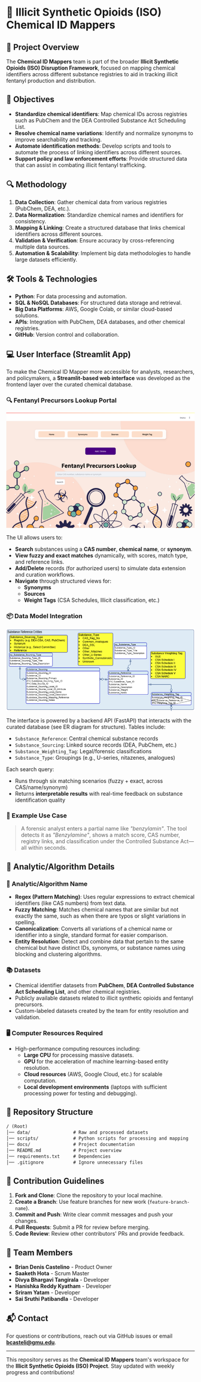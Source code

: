 # 💊 Illicit Synthetic Opioids (ISO) Chemical ID Mappers

## 📘 Project Overview
The **Chemical ID Mappers** team is part of the broader **Illicit Synthetic Opioids (ISO) Disruption Framework**, focused on mapping chemical identifiers across different substance registries to aid in tracking illicit fentanyl production and distribution.

## 🎯 Objectives
- **Standardize chemical identifiers**: Map chemical IDs across registries such as PubChem and the DEA Controlled Substance Act Scheduling List.
- **Resolve chemical name variations**: Identify and normalize synonyms to improve searchability and tracking.
- **Automate identification methods**: Develop scripts and tools to automate the process of linking identifiers across different sources.
- **Support policy and law enforcement efforts**: Provide structured data that can assist in combating illicit fentanyl trafficking.

## 🔍 Methodology
1. **Data Collection**: Gather chemical data from various registries (PubChem, DEA, etc.).
2. **Data Normalization**: Standardize chemical names and identifiers for consistency.
3. **Mapping & Linking**: Create a structured database that links chemical identifiers across different sources.
4. **Validation & Verification**: Ensure accuracy by cross-referencing multiple data sources.
5. **Automation & Scalability**: Implement big data methodologies to handle large datasets efficiently.

## 🛠️ Tools & Technologies
- **Python**: For data processing and automation.
- **SQL & NoSQL Databases**: For structured data storage and retrieval.
- **Big Data Platforms**: AWS, Google Colab, or similar cloud-based solutions.
- **APIs**: Integration with PubChem, DEA databases, and other chemical registries.
- **GitHub**: Version control and collaboration.

## 💻 User Interface (Streamlit App)

To make the Chemical ID Mapper more accessible for analysts, researchers, and policymakers, a **Streamlit-based web interface** was developed as the frontend layer over the curated chemical database.

### 🔍 Fentanyl Precursors Lookup Portal

![Streamlit Interface - Chemical Lookup Tool](Data/Screenshots/Interface.png)

The UI allows users to:
- **Search** substances using a **CAS number**, **chemical name**, or **synonym**.
- **View fuzzy and exact matches** dynamically, with scores, match type, and reference links.
- **Add/Delete** records (for authorized users) to simulate data extension and curation workflows.
- **Navigate** through structured views for:
  - **Synonyms**
  - **Sources**
  - **Weight Tags** (CSA Schedules, Illicit classification, etc.)

### 📦 Data Model Integration

![Data Model](Data/Screenshots/DataModel.png)

The interface is powered by a backend API (FastAPI) that interacts with the curated database (see ER diagram for structure). Tables include:
- `Substance_Reference`: Central chemical substance records
- `Substance_Sourcing`: Linked source records (DEA, PubChem, etc.)
- `Substance_Weighting_Tag`: Legal/forensic classifications
- `Substance_Type`: Groupings (e.g., U-series, nitazenes, analogues)

Each search query:
- Runs through six matching scenarios (fuzzy + exact, across CAS/name/synonym)
- Returns **interpretable results** with real-time feedback on substance identification quality

### 🧪 Example Use Case

> A forensic analyst enters a partial name like *"benzylamin"*. The tool detects it as *"Benzylamine"*, shows a match score, CAS number, registry links, and classification under the Controlled Substance Act—all within seconds.

## 🧠 Analytic/Algorithm Details

### 🧮 Analytic/Algorithm Name
- **Regex (Pattern Matching)**: Uses regular expressions to extract chemical identifiers (like CAS numbers) from text data.
- **Fuzzy Matching**: Matches chemical names that are similar but not exactly the same, such as when there are typos or slight variations in spelling.
- **Canonicalization**: Converts all variations of a chemical name or identifier into a single, standard format for easier comparison.
- **Entity Resolution**: Detect and combine data that pertain to the same chemical but have distinct IDs, synonyms, or substance names using blocking and clustering algorithms.

### 📚 Datasets
- Chemical identifier datasets from **PubChem**, **DEA Controlled Substance Act Scheduling List**, and other chemical registries.
- Publicly available datasets related to illicit synthetic opioids and fentanyl precursors.
- Custom-labeled datasets created by the team for entity resolution and validation.

### 🖥️ Computer Resources Required
- High-performance computing resources including:
  - **Large CPU** for processing massive datasets.
  - **GPU** for the acceleration of machine learning-based entity resolution.
  - **Cloud resources** (AWS, Google Cloud, etc.) for scalable computation.
  - **Local development environments** (laptops with sufficient processing power for testing and debugging).

## 📁 Repository Structure
```
/ (Root)
│── data/                # Raw and processed datasets
│── scripts/             # Python scripts for processing and mapping
│── docs/                # Project documentation
│── README.md            # Project overview
│── requirements.txt     # Dependencies
│── .gitignore           # Ignore unnecessary files
```

## 🤝 Contribution Guidelines
1. **Fork and Clone**: Clone the repository to your local machine.
2. **Create a Branch**: Use feature branches for new work (`feature-branch-name`).
3. **Commit and Push**: Write clear commit messages and push your changes.
4. **Pull Requests**: Submit a PR for review before merging.
5. **Code Review**: Review other contributors' PRs and provide feedback.

## 👥 Team Members
- **Brian Denis Castelino** - Product Owner
- **Saaketh Hota** - Scrum Master
- **Divya Bhargavi Tangirala** - Developer
- **Hanishka Reddy Kyatham** - Developer
- **Sriram Yatam** - Developer
- **Sai Sruthi Patibandla** - Developer

## 📬 Contact
For questions or contributions, reach out via GitHub issues or email **bcasteli@gmu.edu**.

---

This repository serves as the **Chemical ID Mappers** team's workspace for the **Illicit Synthetic Opioids (ISO) Project**. Stay updated with weekly progress and contributions!
